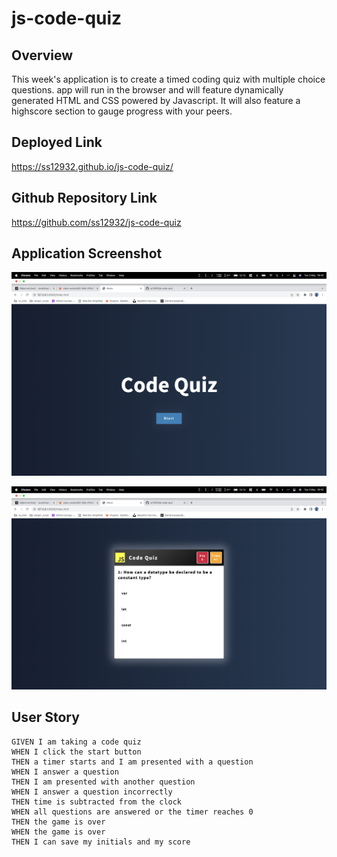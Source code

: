 # js-code-quiz

## Overview

This week's application is to create a timed coding quiz with multiple choice questions. app will run in the browser and will feature dynamically generated HTML and CSS powered by Javascript. It will also feature a highscore section to gauge progress with your peers.

## Deployed Link

https://ss12932.github.io/js-code-quiz/

## Github Repository Link

https://github.com/ss12932/js-code-quiz

## Application Screenshot

![Javascript Code Quiz Start](./assets/img/start-screenshot.png)

![Javascript Code Quiz Application](./assets/img/app-screenshot.png)

## User Story

```
GIVEN I am taking a code quiz
WHEN I click the start button
THEN a timer starts and I am presented with a question
WHEN I answer a question
THEN I am presented with another question
WHEN I answer a question incorrectly
THEN time is subtracted from the clock
WHEN all questions are answered or the timer reaches 0
THEN the game is over
WHEN the game is over
THEN I can save my initials and my score

```
